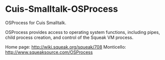 Cuis-Smalltalk-OSProcess
========================

OSProcess for Cuis Smalltalk.

OSProcess provides access to operating system functions, including pipes, child process creation, and control of the Squeak VM process.

Home page: http://wiki.squeak.org/squeak/708
Monticello: http://www.squeaksource.com/OSProcess

